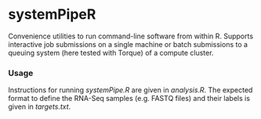 systemPipeR
===

Convenience utilities to run command-line software from within R. Supports
interactive job submissions on a single machine or batch submissions to a
queuing system (here tested with Torque) of a compute cluster.

### Usage
Instructions for running _systemPipe.R_ are given in *analysis.R*. The expected
format to define the RNA-Seq samples (e.g. FASTQ files) and their labels
is given in *targets.txt*.
 
